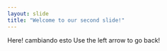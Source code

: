```yaml
---
layout: slide
title: "Welcome to our second slide!"
---
```

Here! cambiando esto
Use the left arrow to go back!
